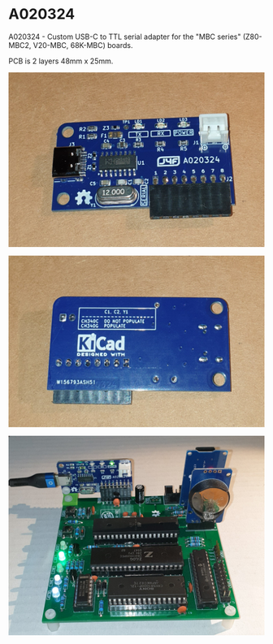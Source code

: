 # A020324
A020324 - Custom USB-C to TTL serial adapter for the "MBC series" (Z80-MBC2, V20-MBC, 68K-MBC) boards.

PCB is 2 layers 48mm x 25mm.

![Alt text](https://github.com/SuperFabius/A020324/blob/main/A020324%20front.jpg)


![Alt text](https://github.com/SuperFabius/A020324/blob/main/A020324%20back.jpg)


![Alt text](https://github.com/SuperFabius/A020324/blob/main/A020324%20example.jpg)

